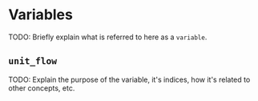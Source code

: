 # Variables

TODO: Briefly explain what is referred to here as a `variable`.


## `unit_flow`

TODO: Explain the purpose of the variable, it's indices, how it's related to other concepts, etc.